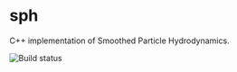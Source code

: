 # sph
C++ implementation of Smoothed Particle Hydrodynamics.

![Build status](https://travis-ci.com/aartiukh/sph.svg?branch=develop)
